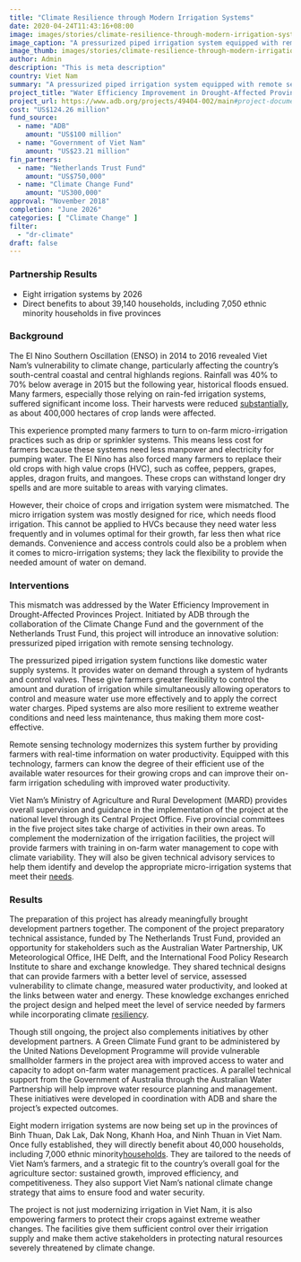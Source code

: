 ```yaml
---
title: "Climate Resilience through Modern Irrigation Systems"
date: 2020-04-24T11:43:16+08:00
image: images/stories/climate-resilience-through-modern-irrigation-systems.jpg
image_caption: "A pressurized piped irrigation system equipped with remote sensing technology promises to change the way farming is done in five provinces in Viet Nam."
image_thumb: images/stories/climate-resilience-through-modern-irrigation-systems-th.jpg
author: Admin
description: "This is meta description"
country: Viet Nam
summary: "A pressurized piped irrigation system equipped with remote sensing technology promises to change the way farming is done in five provinces in Viet Nam. Supported by the Climate Change Fund and Netherlands Trust Fund, the irrigation systems will climate-proof farmlands and directly benefit about 39,140 households, including 7,050 ethnic minority households."
project_title: "Water Efficiency Improvement in Drought-Affected Provinces Project"
project_url: https://www.adb.org/projects/49404-002/main#project-documents
cost: "US$124.26 million"
fund_source: 
  - name: "ADB"
    amount: "US$100 million"
  - name: "Government of Viet Nam"
    amount: "US$23.21 million"
fin_partners: 
  - name: "Netherlands Trust Fund"
    amount: "US$750,000" 
  - name: "Climate Change Fund"
    amount: "US300,000"
approval: "November 2018"
completion: "June 2026"
categories: [ "Climate Change​" ]
filter:
  - "dr-climate"
draft: false
---
```

### Partnership Results

<ul class="dr-results">
  <li><i class="icon-check-circle"></i> Eight irrigation systems by 2026</li>
  <li><i class="icon-check-circle"></i> Direct benefits to about 39,140 households, including 7,050 ethnic minority households in five provinces</li>
</ul>

### Background

The El Nino Southern Oscillation (ENSO) in 2014 to 2016 revealed Viet Nam’s vulnerability to climate change, particularly affecting the country’s south-central coastal and central highlands regions. Rainfall was 40% to 70% below average in 2015 but the following year, historical floods ensued.  Many farmers, especially those relying on rain-fed irrigation systems, suffered significant income loss. Their harvests were reduced [substantially](https://www.adb.org/sites/default/files/project-documents/49404/49404-002-rrp-en.pdf), as about 400,000 hectares of crop lands were affected.

This experience prompted many farmers to turn to on-farm micro-irrigation practices such as drip or sprinkler systems. This means less cost for farmers because these systems need less manpower and electricity for pumping water.  The El Nino has also forced many farmers to replace their old crops with high value crops (HVC), such as coffee, peppers, grapes, apples, dragon fruits, and mangoes. These crops can withstand longer dry spells and are more suitable to areas with varying climates.

However, their choice of crops and irrigation system were mismatched. The micro irrigation system was mostly designed for rice, which needs flood irrigation. This cannot be applied to HVCs because they need water less frequently and in volumes optimal for their growth, far less then what rice demands. Convenience and access controls could also be a problem when it comes to micro-irrigation systems; they lack the flexibility to provide the needed amount of water on demand.

### Interventions

This mismatch was addressed by the Water Efficiency Improvement in Drought-Affected Provinces Project. Initiated by ADB through the collaboration of the Climate Change Fund and the government of the Netherlands Trust Fund, this project will introduce an innovative solution: pressurized piped irrigation with remote sensing technology.  

The pressurized piped irrigation system functions like domestic water supply systems. It provides water on demand through a system of hydrants and control valves. These give farmers greater flexibility to control the amount and duration of irrigation while simultaneously allowing operators to control and measure water use more effectively and to apply the correct water charges. Piped systems are also more resilient to extreme weather conditions and need less maintenance, thus making them more cost-effective.  

Remote sensing technology modernizes this system further by providing farmers with real-time information on water productivity. Equipped with this technology, farmers can know the degree of their efficient use of the available water resources for their growing crops and can improve their on-farm irrigation scheduling with improved water productivity.  

Viet Nam’s Ministry of Agriculture and Rural Development (MARD) provides overall supervision and guidance in the implementation of the project at the national level through its Central Project Office. Five provincial committees in the five project sites take charge of activities in their own areas. To complement the  modernization of the irrigation facilities, the project will provide farmers with training in on-farm water management to cope with climate variability. They will also be given technical advisory services to help them identify and develop the appropriate micro-irrigation systems that meet their [needs](https://www.adb.org/sites/default/files/project-documents/49404/49404-002-pam-en.pdf).

### Results

The preparation of this project has already meaningfully brought development partners together. The component of the project preparatory technical assistance, funded by The Netherlands Trust Fund, provided an opportunity for stakeholders such as the Australian Water Partnership, UK Meteorological Office, IHE Delft, and the International Food Policy Research Institute to share and exchange knowledge. They shared technical designs that can provide farmers with a better level of service, assessed vulnerability to climate change, measured water productivity, and looked at the links between water and energy.  These knowledge exchanges enriched the project design and helped meet the level of service needed by farmers while incorporating climate [resiliency](https://www.adb.org/sites/default/files/project-documents/49404/49404-002-pam-en.pdf).  

Though still ongoing, the project also complements initiatives by other development partners. A Green Climate Fund grant to be administered by the United Nations Development Programme will provide vulnerable smallholder farmers in the project area with improved access to water and capacity to adopt on-farm water management practices. A parallel technical support from the Government of Australia through the Australian Water Partnership will help improve water resource planning and management. These initiatives were developed in coordination with ADB and share the project’s expected outcomes.

Eight modern irrigation systems are now being set up in the provinces of  Binh Thuan, Dak Lak, Dak Nong, Khanh Hoa, and Ninh Thuan in Viet Nam.  Once fully established, they will directly benefit about 40,000 households, including 7,000 ethnic minority[households](https://www.adb.org/sites/default/files/project-documents/49404/49404-002-pam-en.pdf). They are tailored to the needs of Viet Nam’s farmers, and a strategic fit to the country’s overall goal for the agriculture sector: sustained growth, improved efficiency, and competitiveness. They also support Viet Nam’s national climate change strategy that aims to ensure food and water security.  

The project is not just modernizing irrigation in Viet Nam, it is also empowering farmers to protect their crops against extreme weather changes. The facilities give them sufficient control over their irrigation supply and make them active stakeholders in protecting natural resources severely threatened by climate change.
